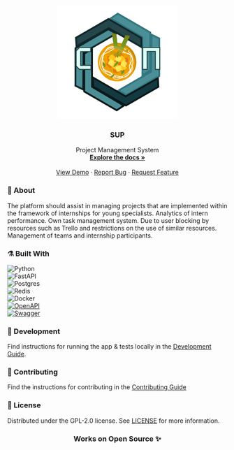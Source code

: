 <br />
<div align="center">
  <a href="https://github.com/Digital-Thread">
    <img src="assets/logo.svg" alt="logo">
  </a>

<h3 align="center">SUP</h3>

<p align="center">
    Project Management System
    <br />
    <a href="https://github.com/Digital-Thread/sup/tree/main/docs"><strong>Explore the docs »</strong></a>
    <br />
    <br />
    <a href="https://github.com/Digital-Thread/sup">View Demo</a>
    ·
    <a href="https://github.com/Digital-Thread/sup/issues">Report Bug</a>
    ·
    <a href="https://github.com/Digital-Thread/sup/issues">Request Feature</a>
  </p>
</div>

<!-- ABOUT THE PROJECT -->

### :monocle_face: About

The platform should assist in managing projects that are implemented within the framework of internships for young
specialists. Analytics of intern performance. Own task management system. Due to user blocking by resources such as
Trello and restrictions on the use of similar resources. Management of teams and internship participants.

### :alembic: Built With

![Python](https://img.shields.io/badge/python-3670A0?style=for-the-badge&logo=python&logoColor=ffdd54)\
![FastAPI](https://img.shields.io/badge/FastAPI-005571?style=for-the-badge&logo=fastapi)\
![Postgres](https://img.shields.io/badge/postgres-%23316192.svg?style=for-the-badge&logo=postgresql&logoColor=white)\
![Redis](https://img.shields.io/badge/redis-%23DD0031.svg?style=for-the-badge&logo=redis&logoColor=white)\
![Docker](https://img.shields.io/badge/docker-%230db7ed.svg?style=for-the-badge&logo=docker&logoColor=white)\
[![OpenAPI](https://img.shields.io/badge/openapi-6BA539?style=for-the-badge&logo=openapi-initiative&logoColor=fff)](https://www.openapis.org/)\
[![Swagger](https://img.shields.io/badge/-Swagger-%23Clojure?style=for-the-badge&logo=swagger&logoColor=white)](https://swagger.io/)

<!-- GETTING STARTED -->

### :hammer: Development

Find instructions for running the app & tests locally in the [Development Guide](docs).

<!-- CONTRIBUTING -->

### :busts_in_silhouette: Contributing

Find the instructions for contributing in the [Contributing Guide](CONTRIBUTING.md)

<!-- LICENSE -->

### :page_facing_up: License

Distributed under the GPL-2.0 license. See [LICENSE](LICENSE) for more information.

<h3 align="center">Works on Open Source ✨</h3>

